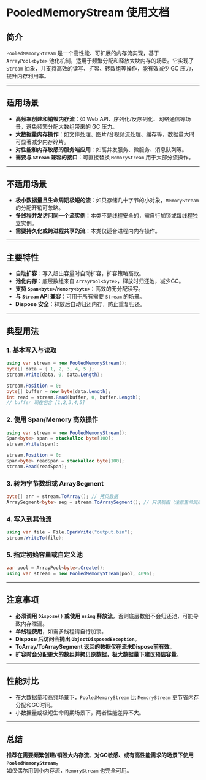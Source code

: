 # PooledMemoryStream 使用文档

## 简介

`PooledMemoryStream` 是一个高性能、可扩展的内存流实现，基于 `ArrayPool<byte>` 池化机制，适用于频繁分配和释放大块内存的场景。它实现了 `Stream` 抽象，并支持高效的读写、扩容、转数组等操作，能有效减少 GC 压力，提升内存利用率。

---

## 适用场景

- **高频率创建和销毁内存流**：如 Web API、序列化/反序列化、网络通信等场景，避免频繁分配大数组带来的 GC 压力。
- **大数据量内存操作**：如文件处理、图片/音视频流处理、缓存等，数据量大时可显著减少内存碎片。
- **对性能和内存敏感的服务端应用**：如高并发服务、微服务、消息队列等。
- **需要与 `Stream` 兼容的接口**：可直接替换 `MemoryStream` 用于大部分流操作。

---

## 不适用场景

- **极小数据量且生命周期极短的流**：如只存储几十字节的小对象，`MemoryStream` 的分配开销可忽略。
- **多线程并发访问同一个流实例**：本类不是线程安全的，需自行加锁或每线程独立实例。
- **需要持久化或跨进程共享的流**：本类仅适合进程内内存操作。

---

## 主要特性

- **自动扩容**：写入超出容量时自动扩容，扩容策略高效。
- **池化内存**：底层数组来自 `ArrayPool<byte>`，释放时归还池，减少GC。
- **支持 `Span<byte>`/`Memory<byte>`**：高效的无分配读写。
- **与 `Stream` API 兼容**：可用于所有需要 `Stream` 的场景。
- **Dispose 安全**：释放后自动归还内存，防止重复归还。

---

## 典型用法

### 1. 基本写入与读取

```csharp
using var stream = new PooledMemoryStream();
byte[] data = { 1, 2, 3, 4, 5 };
stream.Write(data, 0, data.Length);

stream.Position = 0;
byte[] buffer = new byte[data.Length];
int read = stream.Read(buffer, 0, buffer.Length);
// buffer 现在包含 [1,2,3,4,5]
```

### 2. 使用 Span/Memory 高效操作

```csharp
using var stream = new PooledMemoryStream();
Span<byte> span = stackalloc byte[100];
stream.Write(span);

stream.Position = 0;
Span<byte> readSpan = stackalloc byte[100];
stream.Read(readSpan);
```

### 3. 转为字节数组或 ArraySegment

```csharp
byte[] arr = stream.ToArray(); // 拷贝数据
ArraySegment<byte> seg = stream.ToArraySegment(); // 只读视图（注意生命周期）
```

### 4. 写入到其他流

```csharp
using var file = File.OpenWrite("output.bin");
stream.WriteTo(file);
```

### 5. 指定初始容量或自定义池

```csharp
var pool = ArrayPool<byte>.Create();
using var stream = new PooledMemoryStream(pool, 4096);
```

---

## 注意事项

- **必须调用 `Dispose()` 或使用 `using` 释放流**，否则底层数组不会归还池，可能导致内存泄漏。
- **单线程使用**，如需多线程请自行加锁。
- **Dispose 后访问会抛出 `ObjectDisposedException`**。
- **ToArray/ToArraySegment 返回的数据仅在流未Dispose前有效**。
- **扩容时会分配更大的数组并拷贝原数据，极大数据量下建议预估容量**。

---

## 性能对比

- 在大数据量和高频场景下，`PooledMemoryStream` 比 `MemoryStream` 更节省内存分配和GC时间。
- 小数据量或极短生命周期场景下，两者性能差异不大。

---

## 总结

**推荐在需要频繁创建/销毁大内存流、对GC敏感、或有高性能需求的场景下使用 `PooledMemoryStream`。**  
如仅偶尔用到小内存流，`MemoryStream` 也完全可用。
